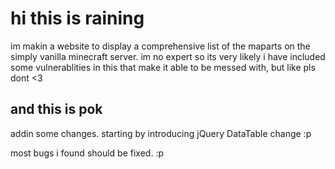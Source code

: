 # hi this is raining
im makin a website to display a comprehensive list of the maparts on the simply vanilla minecraft server. im no expert so its very likely i have included some vulnerablities in this that make it able to be messed with, but like pls dont <3

## and this is pok

addin some changes. starting by introducing jQuery DataTable change :p 

most bugs i found should be fixed. :p 
